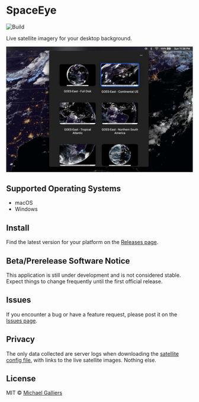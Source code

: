 # SpaceEye

![Build](https://github.com/KYDronePilot/SpaceEye/workflows/Build/badge.svg)

Live satellite imagery for your desktop background.

![App running on macOS](docs/img/macos_menubar.jpg)

## Supported Operating Systems

- macOS
- Windows

## Install

Find the latest version for your platform on the [Releases
page](https://github.com/KYDronePilot/SpaceEye/releases).

## Beta/Prerelease Software Notice

This application is still under development and is not considered stable. Expect
things to change frequently until the first official release.

## Issues

If you encounter a bug or have a feature request, please post it on the [Issues
page](https://github.com/KYDronePilot/SpaceEye/issues).

## Privacy

The only data collected are server logs when downloading the [satellite config
file](https://spaceeye-satellite-configs.s3.us-east-2.amazonaws.com/1.0.1/config.json),
with links to the live satellite images. Nothing else.

## License

MIT © [Michael Galliers](https://github.com/KYDronePilot)
